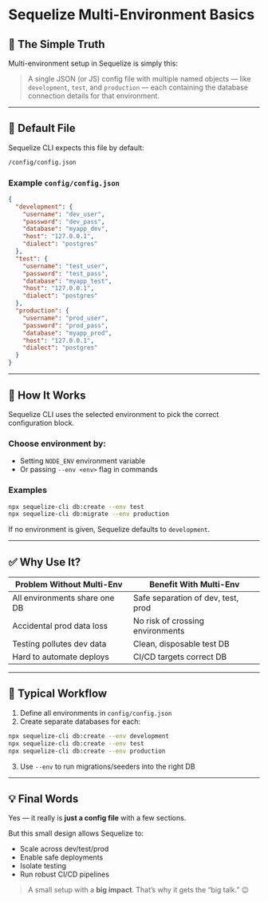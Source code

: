 # Sequelize Multi-Environment Basics

## 🌱 The Simple Truth

Multi-environment setup in Sequelize is simply this:

> A single JSON (or JS) config file with multiple named objects — like `development`, `test`, and `production` — each containing the database connection details for that environment.

---

## 📁 Default File

Sequelize CLI expects this file by default:

```bash
/config/config.json
```

### Example `config/config.json`

```json
{
  "development": {
    "username": "dev_user",
    "password": "dev_pass",
    "database": "myapp_dev",
    "host": "127.0.0.1",
    "dialect": "postgres"
  },
  "test": {
    "username": "test_user",
    "password": "test_pass",
    "database": "myapp_test",
    "host": "127.0.0.1",
    "dialect": "postgres"
  },
  "production": {
    "username": "prod_user",
    "password": "prod_pass",
    "database": "myapp_prod",
    "host": "127.0.0.1",
    "dialect": "postgres"
  }
}
```

---

## 🧠 How It Works

Sequelize CLI uses the selected environment to pick the correct configuration block.

### Choose environment by:

* Setting `NODE_ENV` environment variable
* Or passing `--env <env>` flag in commands

### Examples

```bash
npx sequelize-cli db:create --env test
npx sequelize-cli db:migrate --env production
```

If no environment is given, Sequelize defaults to `development`.

---

## ✅ Why Use It?

| Problem Without Multi-Env     | Benefit With Multi-Env             |
| ----------------------------- | ---------------------------------- |
| All environments share one DB | Safe separation of dev, test, prod |
| Accidental prod data loss     | No risk of crossing environments   |
| Testing pollutes dev data     | Clean, disposable test DB          |
| Hard to automate deploys      | CI/CD targets correct DB           |

---

## 🔄 Typical Workflow

1. Define all environments in `config/config.json`
2. Create separate databases for each:

```bash
npx sequelize-cli db:create --env development
npx sequelize-cli db:create --env test
npx sequelize-cli db:create --env production
```

3. Use `--env` to run migrations/seeders into the right DB

---

## 💡 Final Words

Yes — it really is **just a config file** with a few sections.

But this small design allows Sequelize to:

* Scale across dev/test/prod
* Enable safe deployments
* Isolate testing
* Run robust CI/CD pipelines

> A small setup with a **big impact**. That’s why it gets the “big talk.” 😉
